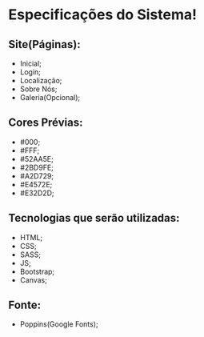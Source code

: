 # Especificações do Sistema!

## Site(Páginas): 

- Inicial;
- Login;
- Localização;
- Sobre Nós;
- Galeria(Opcional);

## Cores Prévias: 

- #000;
- #FFF;
- #52AA5E;
- #2BD9FE;
- #A2D729;
- #E4572E;
- #E32D2D;

## Tecnologias que serão utilizadas:

- HTML;
- CSS;
- SASS;
- JS;
- Bootstrap;
- Canvas;

## Fonte:

- Poppins(Google Fonts);
